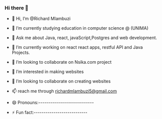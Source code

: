 ### Hi there 👋

<!--
**bed-com-29-19/bed-com-29-19** is a ✨ _special_ ✨ repository because its `README.md` (this file) appears on your GitHub profile.

Here are some ideas to get you started:-->

- 👋 Hi, I’m @Richard Mlambuzi

- 🌱 I’m currently studying education in computer science @ (UNIMA)

- 💬 Ask me about Java, react, javaScript,Postgres and web development.

- 🔭 I’m currently working on react react apps, restful API and Java Projects.

- 👯 I’m looking to collaborate on Nsika.com project

- 👀 I’m interested in making websites

- 💞️ I’m looking to collaborate on creating websites

- 📫 reach me through richardmlambuzi5@gmail.com

- 😄 Pronouns:----------------------------

- ⚡ Fun fact:---------------------------
